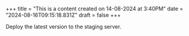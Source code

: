 +++
title = "This is a content created on 14-08-2024 at 3:40PM"
date = "2024-08-16T09:15:18.831Z"
draft = false
+++

  Deploy the latest version to the staging server.
        